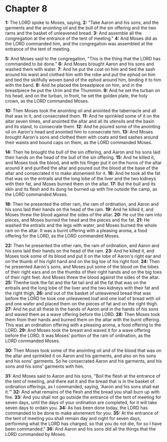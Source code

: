 # Chapter 8

**1:** The LORD spoke to Moses, saying,
**2:** "Take Aaron and his sons, and the garments and the anointing oil and the bull of the sin offering and the two rams and the basket of unleavened bread.
**3:** And assemble all the congregation at the entrance of the tent of meeting."
**4:** And Moses did as the LORD commanded him, and the congregation was assembled at the entrance of the tent of meeting.

**5:** And Moses said to the congregation, "This is the thing that the LORD has commanded to be done."
**6:** And Moses brought Aaron and his sons and washed them with water.
**7:** And he put the coat on him and tied the sash around his waist and clothed him with the robe and put the ephod on him and tied the skillfully woven band of the ephod around him, binding it to him with the band.
**8:** And he placed the breastpiece on him, and in the breastpiece he put the Urim and the Thummim.
**9:** And he set the turban on his head, and on the turban, in front, he set the golden plate, the holy crown, as the LORD commanded Moses.

**10:** Then Moses took the anointing oil and anointed the tabernacle and all that was in it, and consecrated them.
**11:** And he sprinkled some of it on the altar seven times, and anointed the altar and all its utensils and the basin and its stand, to consecrate them.
**12:** And he poured some of the anointing oil on Aaron's head and anointed him to consecrate him.
**13:** And Moses brought Aaron's sons and clothed them with coats and tied sashes around their waists and bound caps on them, as the LORD commanded Moses.

**14:** Then he brought the bull of the sin offering, and Aaron and his sons laid their hands on the head of the bull of the sin offering.
**15:** And he killed it, and Moses took the blood, and with his finger put it on the horns of the altar around it and purified the altar and poured out the blood at the base of the altar and consecrated it to make atonement for it.
**16:** And he took all the fat that was on the entrails and the long lobe of the liver and the two kidneys with their fat, and Moses burned them on the altar.
**17:** But the bull and its skin and its flesh and its dung he burned up with fire outside the camp, as the LORD commanded Moses.

**18:** Then he presented the other ram, the ram of ordination, and Aaron and his sons laid their hands on the head of the ram.
**19:** And he killed it, and Moses threw the blood against the sides of the altar.
**20:** He cut the ram into pieces, and Moses burned the head and the pieces and the fat.
**21:** He washed the entrails and the legs with water, and Moses burned the whole ram on the altar. It was a burnt offering with a pleasing aroma, a food offering for the LORD, as the LORD commanded Moses.

**22:** Then he presented the other ram, the ram of ordination, and Aaron and his sons laid their hands on the head of the ram.
**23:** And he killed it, and Moses took some of its blood and put it on the lobe of Aaron's right ear and on the thumb of his right hand and on the big toe of his right foot.
**24:** Then he presented Aaron's sons, and Moses put some of the blood on the lobes of their right ears and on the thumbs of their right hands and on the big toes of their right feet. And Moses threw the blood against the sides of the altar.
**25:** Thenhe took the fat and the fat tail and all the fat that was on the entrails and the long lobe of the liver and the two kidneys with their fat and the right thigh,
**26:** and out of the basket of unleavened bread that was before the LORD he took one unleavened loaf and one loaf of bread with oil and one wafer and placed them on the pieces of fat and on the right thigh.
**27:** And he put all these in the hands of Aaron and in the hands of his sons and waved them as a wave offering before the LORD.
**28:** Then Moses took them from their hands and burned them on the altar with the burnt offering. This was an ordination offering with a pleasing aroma, a food offering to the LORD.
**29:** And Moses took the breast and waved it for a wave offering before the LORD. It was Moses' portion of the ram of ordination, as the LORD commanded Moses.

**30:** Then Moses took some of the anointing oil and of the blood that was on the altar and sprinkled it on Aaron and his garments, and also on his sons and his sons' garments. So he consecrated Aaron and his garments, and his sons and his sons' garments with him.

**31:** And Moses said to Aaron and his sons, "Boil the flesh at the entrance of the tent of meeting, and there eat it and the bread that is in the basket of ordination offerings, as I commanded, saying, 'Aaron and his sons shall eat it.'"
**32:** And what remains of the flesh and the bread you shall burn up with fire.
**33:** And you shall not go outside the entrance of the tent of meeting for seven days, until the days of your ordination are completed, for it will take seven days to ordain you.
**34:** As has been done today, the LORD has commanded to be done to make atonement for you.
**35:** At the entrance of the tent of meeting you shall remain day and night for seven days, performing what the LORD has charged, so that you do not die, for so I have been commanded."
**36:** And Aaron and his sons did all the things that the LORD commanded by Moses.
